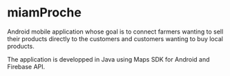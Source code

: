 # miamProche

Android mobile application whose goal is to connect farmers wanting to sell their products directly to the customers and customers wanting to buy local products.  

The application is developped in Java using Maps SDK for Android and Firebase API. 
